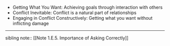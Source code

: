 - Getting What You Want: Achieving goals through interaction with others
- Conflict Inevitable: Conflict is a natural part of relationships
- Engaging in Conflict Constructively: Getting what you want without inflicting damage
---
sibling note:: [[Note 1.E.5. Importance of Asking Correctly]]
